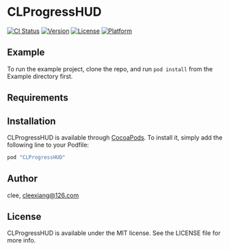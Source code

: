 # CLProgressHUD

[![CI Status](http://img.shields.io/travis/clee/CLProgressHUD.svg?style=flat)](https://travis-ci.org/clee/CLProgressHUD)
[![Version](https://img.shields.io/cocoapods/v/CLProgressHUD.svg?style=flat)](http://cocoapods.org/pods/CLProgressHUD)
[![License](https://img.shields.io/cocoapods/l/CLProgressHUD.svg?style=flat)](http://cocoapods.org/pods/CLProgressHUD)
[![Platform](https://img.shields.io/cocoapods/p/CLProgressHUD.svg?style=flat)](http://cocoapods.org/pods/CLProgressHUD)

## Example

To run the example project, clone the repo, and run `pod install` from the Example directory first.

## Requirements

## Installation

CLProgressHUD is available through [CocoaPods](http://cocoapods.org). To install
it, simply add the following line to your Podfile:

```ruby
pod "CLProgressHUD"
```

## Author

clee, cleexiang@126.com

## License

CLProgressHUD is available under the MIT license. See the LICENSE file for more info.
